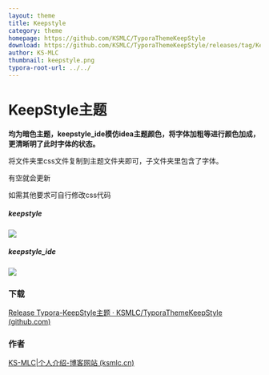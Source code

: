```yaml
---
layout: theme
title: Keepstyle
category: theme
homepage: https://github.com/KSMLC/TyporaThemeKeepStyle
download: https://github.com/KSMLC/TyporaThemeKeepStyle/releases/tag/KeepStyle
author: KS-MLC
thumbnail: keepstyle.png
typora-root-url: ../../
---
```

# KeepStyle主题

**均为暗色主题，keepstyle_ide模仿idea主题颜色，将字体加粗等进行颜色加成，更清晰明了此时字体的状态。**

将文件夹里css文件复制到主题文件夹即可，子文件夹里包含了字体。

有空就会更新

如需其他要求可自行修改css代码

##### keepstyle

![](https://github.com/KSMLC/TyporaThemeKeepStyle/blob/gh-pages/media/theme/keepstyle/keepstyle.png?raw=true)

##### keepstyle_ide

![](https://github.com/KSMLC/TyporaThemeKeepStyle/blob/gh-pages/media/theme/keepstyle/keepstyle_ide.png?raw=true)

### 下载

[Release Typora-KeepStyle主题 · KSMLC/TyporaThemeKeepStyle (github.com)](https://github.com/KSMLC/TyporaThemeKeepStyle/releases/tag/KeepStyle)

### 作者

[KS-MLC|个人介绍-博客网站 (ksmlc.cn)](https://www.ksmlc.cn/)
